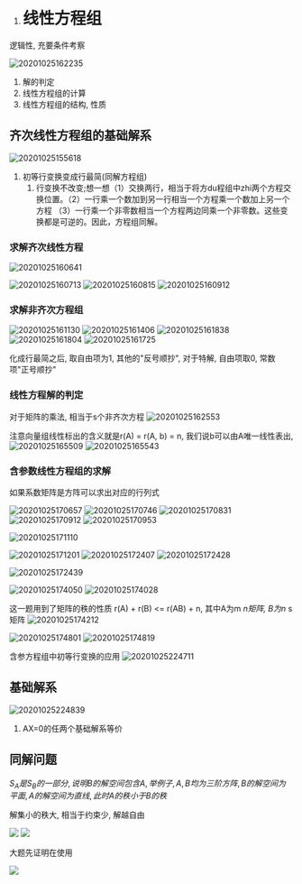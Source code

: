 1. # 线性方程组

逻辑性, 充要条件考察

![20201025162235](imgs/20201025162235.png)

1. 解的判定
2. 线性方程组的计算
3. 线性方程组的结构, 性质

## 齐次线性方程组的基础解系

![20201025155618](imgs/20201025155618.png)

1. 初等行变换变成行最简(同解方程组)
   1. 行变换不改变;想一想（1）交换两行，相当于将方du程组中zhi两个方程交换位置。（2）一行乘一个数加到另一行相当一个方程乘一个数加上另一个方程 （3）一行乘一个非零数相当一个方程两边同乘一个非零数。这些变换都是可逆的。因此，方程组同解。

### 求解齐次线性方程

![20201025160641](imgs/20201025160641-1603638319135.png)

 ![20201025160713](imgs/20201025160713.png) ![20201025160815](imgs/20201025160815.png) ![20201025160912](imgs/20201025160912.png)

### 求解非齐次方程组

![20201025161130](imgs/20201025161130.png) ![20201025161406](imgs/20201025161406.png) ![20201025161838](imgs/20201025161838.png) ![20201025161804](imgs/20201025161804.png) ![20201025161725](imgs/20201025161725.png)

化成行最简之后, 取自由项为1, 其他的"反号顺抄", 对于特解, 自由项取0, 常数项"正号顺抄"

### 线性方程解的判定

对于矩阵的乘法, 相当于s个非齐次方程 ![20201025162553](imgs/20201025162553.png)

注意向量组线性标出的含义就是r(A) = r(A, b) = n, 我们说b可以由A唯一线性表出, ![20201025165509](imgs/20201025165509.png) ![20201025165543](imgs/20201025165543.png)

### 含参数线性方程组的求解

如果系数矩阵是方阵可以求出对应的行列式

![20201025170657](imgs/20201025170657.png)
![20201025170746](imgs/20201025170746.png)
![20201025170831](imgs/20201025170831.png)
![20201025170912](imgs/20201025170912.png)
![20201025170953](imgs/20201025170953.png)

![20201025171110](imgs/20201025171110.png)

![20201025171201](imgs/20201025171201.png) ![20201025172407](imgs/20201025172407.png) ![20201025172428](imgs/20201025172428.png)

![20201025172439](imgs/20201025172439.png)

![20201025174050](imgs/20201025174050.png) ![20201025174028](imgs/20201025174028.png)

这一题用到了矩阵的秩的性质 r(A) + r(B) <= r(AB) + n, 其中A为m *n矩阵, B为n* s矩阵 ![20201025174212](imgs/20201025174212.png)

![20201025174801](imgs/20201025174801-1603638978576.png) ![20201025174819](imgs/20201025174819.png)

含参方程组中初等行变换的应用 ![20201025224711](imgs/20201025224711.png)

## 基础解系

![20201025224839](imgs/20201025224839.png)

1. AX=0的任两个基础解系等价

## 同解问题

$S_{A}是S_{B}的一部分, 说明B的解空间包含A, 举例子, A, B 均为三阶方阵, B的解空间为平面, A的解空间为直线, 此时A的秩小于B的秩$

解集小的秩大, 相当于约束少, 解越自由

![](imgs/20201026081101.png)
![](imgs/20201026081808.png)

大题先证明在使用

![](imgs/20201026081830.png)
